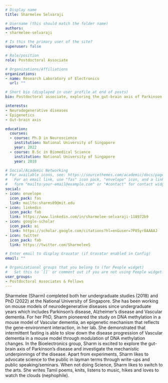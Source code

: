 ```yaml
---
# Display name
title: Sharmelee Selvaraji

# Username (this should match the folder name)
authors:
- sharmelee-selvaraji

# Is this the primary user of the site?
superuser: false

# Role/position
role: Postdoctoral Associate

# Organizations/Affiliations
organizations:
- name: Research Laboratory of Electronics
  url: ""

# Short bio (displayed in user profile at end of posts)
bio: Postdoctoral associate, exploring the gut-brain axis of Parkinson’s disease and investigating the mechanistic underpinnings of the disease.

interests:
- Neurodegenerative diseases
- Epigenetics
- Gut-brain axis

education:
  courses:
  - course: Ph.D in Neuroscience
    institution: National University of Singapore
    year: 2022
  - course: B.Sc in Biomedical Science
    institution: National University of Singapore
    year: 2018

# Social/Academic Networking
# For available icons, see: https://sourcethemes.com/academic/docs/page-builder/#icons
#   For an email link, use "fas" icon pack, "envelope" icon, and a link in the
#   form "mailto:your-email@example.com" or "#contact" for contact widget.
social:
- icon: envelope
  icon_pack: fas
  link: mailto:sharms09@mit.edu
- icon: linkedin
  icon_pack: fab
  link: https://www.linkedin.com/in/sharmelee-selvaraji-118972b9
- icon: google-scholar
  icon_pack: ai
  link: https://scholar.google.com/citations?hl=en&user=7P85yr8AAAAJ
- icon: twitter
  icon_pack: fab
  link: https://twitter.com/SharmeleeS

# Enter email to display Gravatar (if Gravatar enabled in Config)
email: ""

# Organizational groups that you belong to (for People widget)
#   Set this to `[]` or comment out if you are not using People widget.
user_groups:
- Postdoctoral Associates & Fellows
---
```


Sharmelee (Sharm) completed both her undergraduate studies (2018) and PhD (2022)
at the  National  University of  Singapore. She  has been  working  on  mouse  models of
neurodegenerative   diseases   since   undergraduate   years   which   includes   Parkinson’s
disease, Alzheimer’s disease and Vascular dementia. For her PhD, Sharm pioneered
the study on DNA methylation in a mouse model of Vascular dementia, an epigenetic
mechanism that reflects the gene-environment interaction, in her lab. She demonstrated
that   intermittent   fasting   is   able   to   slow   down   the   disease   progression   of   Vascular
dementia in a mouse model through modulation of DNA methylation changes. In the
Bioelectronics   group,   Sharm   is   excited   to   explore   the   gut-brain   axis   of   Parkinson’s
disease and investigate the mechanistic underpinnings of the disease.
Apart from experiments, Sharm likes to advocate science to the public in layman terms
through write-ups and public speaking/seminars. When not doing Science, Sharm likes
to switch to the arts. She writes Tamil poems, knits, listens to music, hikes and loves to
watch the clouds (nephophile). 
